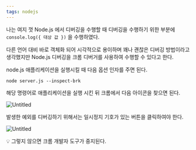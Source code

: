 ```yaml
---
tags: nodejs
---
```

나는 여지 껏 Node.js 에서 디버깅을 수행할 때 디버깅을 수행하기 위한 부분에 `console.log({ 대상 값 })` 을 수행하였다.

다른 언어 대비 바로 객체화 되어 시각적으로 용이하며 꽤나 괜찮은 디버깅 방법이라고 생각했지만 Node.js 디버깅을 크롬 디버거를 사용하여 수행할 수 있다고 한다.

node.js 애플리케이션을 실행시킬 때 다음 옵션 인자를 주면 된다.

`node server.js --inspect-brk`

해당 명령어로 애플리케이션을 실행 시킨 뒤 크롬에서 다음 아이콘을 찾으면 된다.

![Untitled](Untitled.png)

발생한 예외를 디버깅하기 위해서는 일시정지 기호가 있는 버튼을 클릭하여야 한다. 

![Untitled](Untitled%201.png)

<aside>
💡 그렇지 않으면 크롬 개발자 도구가 중지된다.

</aside>